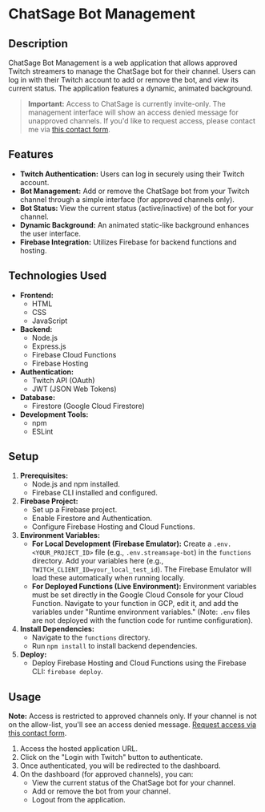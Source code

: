# ChatSage Bot Management

## Description

ChatSage Bot Management is a web application that allows approved Twitch streamers to manage the ChatSage bot for their channel. Users can log in with their Twitch account to add or remove the bot, and view its current status. The application features a dynamic, animated background.

> **Important:** Access to ChatSage is currently invite-only. The management interface will show an access denied message for unapproved channels. If you'd like to request access, please contact me via [this contact form](https://detekoi.github.io/#contact-me).

## Features

* **Twitch Authentication:** Users can log in securely using their Twitch account.
* **Bot Management:** Add or remove the ChatSage bot from your Twitch channel through a simple interface (for approved channels only).
* **Bot Status:** View the current status (active/inactive) of the bot for your channel.
* **Dynamic Background:** An animated static-like background enhances the user interface.
* **Firebase Integration:** Utilizes Firebase for backend functions and hosting.

## Technologies Used

* **Frontend:**
    * HTML
    * CSS
    * JavaScript
* **Backend:**
    * Node.js
    * Express.js
    * Firebase Cloud Functions
    * Firebase Hosting
* **Authentication:**
    * Twitch API (OAuth)
    * JWT (JSON Web Tokens)
* **Database:**
    * Firestore (Google Cloud Firestore)
* **Development Tools:**
    * npm
    * ESLint

## Setup

1.  **Prerequisites:**
    * Node.js and npm installed.
    * Firebase CLI installed and configured.
2.  **Firebase Project:**
    * Set up a Firebase project.
    * Enable Firestore and Authentication.
    * Configure Firebase Hosting and Cloud Functions.
3.  **Environment Variables:**
    * **For Local Development (Firebase Emulator):** Create a `.env.<YOUR_PROJECT_ID>` file (e.g., `.env.streamsage-bot`) in the `functions` directory. Add your variables here (e.g., `TWITCH_CLIENT_ID=your_local_test_id`). The Firebase Emulator will load these automatically when running locally.
    * **For Deployed Functions (Live Environment):** Environment variables must be set directly in the Google Cloud Console for your Cloud Function. Navigate to your function in GCP, edit it, and add the variables under "Runtime environment variables." (Note: `.env` files are not deployed with the function code for runtime configuration).
4.  **Install Dependencies:**
    * Navigate to the `functions` directory.
    * Run `npm install` to install backend dependencies.
5.  **Deploy:**
    * Deploy Firebase Hosting and Cloud Functions using the Firebase CLI: `firebase deploy`.

## Usage

**Note:** Access is restricted to approved channels only. If your channel is not on the allow-list, you'll see an access denied message. [Request access via this contact form](https://detekoi.github.io/#contact-me).

1.  Access the hosted application URL.
2.  Click on the "Login with Twitch" button to authenticate.
3.  Once authenticated, you will be redirected to the dashboard.
4.  On the dashboard (for approved channels), you can:
    * View the current status of the ChatSage bot for your channel.
    * Add or remove the bot from your channel.
    * Logout from the application.